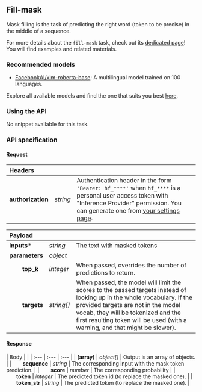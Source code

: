 <!---
This markdown file has been generated from a script. Please do not edit it directly.
For more details, check out:
- the `generate.ts` script: https://github.com/huggingface/hub-docs/blob/main/scripts/inference-providers/scripts/generate.ts
- the task template defining the sections in the page: https://github.com/huggingface/hub-docs/tree/main/scripts/inference-providers/templates/task/fill-mask.handlebars
- the input jsonschema specifications used to generate the input markdown table: https://github.com/huggingface/huggingface.js/blob/main/packages/tasks/src/tasks/fill-mask/spec/input.json
- the output jsonschema specifications used to generate the output markdown table: https://github.com/huggingface/huggingface.js/blob/main/packages/tasks/src/tasks/fill-mask/spec/output.json
- the snippets used to generate the example:
  - curl: https://github.com/huggingface/huggingface.js/blob/main/packages/tasks/src/snippets/curl.ts
  - python: https://github.com/huggingface/huggingface.js/blob/main/packages/tasks/src/snippets/python.ts
  - javascript: https://github.com/huggingface/huggingface.js/blob/main/packages/tasks/src/snippets/js.ts
- the "tasks" content for recommended models: https://huggingface.co/api/tasks
--->

## Fill-mask

Mask filling is the task of predicting the right word (token to be precise) in the middle of a sequence.

<Tip>

For more details about the `fill-mask` task, check out its [dedicated page](https://huggingface.co/tasks/fill-mask)! You will find examples and related materials.

</Tip>

### Recommended models

- [FacebookAI/xlm-roberta-base](https://huggingface.co/FacebookAI/xlm-roberta-base): A multilingual model trained on 100 languages.

Explore all available models and find the one that suits you best [here](https://huggingface.co/models?inference=warm&pipeline_tag=fill-mask&sort=trending).

### Using the API


No snippet available for this task.



### API specification

#### Request

| Headers |   |    |
| :--- | :--- | :--- |
| **authorization** | _string_ | Authentication header in the form `'Bearer: hf_****'` when `hf_****` is a personal user access token with "Inference Provider" permission. You can generate one from [your settings page](https://huggingface.co/settings/tokens/new?ownUserPermissions=inference.serverless.write&tokenType=fineGrained). |


| Payload |  |  |
| :--- | :--- | :--- |
| **inputs*** | _string_ | The text with masked tokens |
| **parameters** | _object_ |  |
| **&nbsp;&nbsp;&nbsp;&nbsp;&nbsp;&nbsp;&nbsp;&nbsp;top_k** | _integer_ | When passed, overrides the number of predictions to return. |
| **&nbsp;&nbsp;&nbsp;&nbsp;&nbsp;&nbsp;&nbsp;&nbsp;targets** | _string[]_ | When passed, the model will limit the scores to the passed targets instead of looking up in the whole vocabulary. If the provided targets are not in the model vocab, they will be tokenized and the first resulting token will be used (with a warning, and that might be slower). |


#### Response

| Body |  |
| :--- | :--- | :--- |
| **(array)** | _object[]_ | Output is an array of objects. |
| **&nbsp;&nbsp;&nbsp;&nbsp;&nbsp;&nbsp;&nbsp;&nbsp;sequence** | _string_ | The corresponding input with the mask token prediction. |
| **&nbsp;&nbsp;&nbsp;&nbsp;&nbsp;&nbsp;&nbsp;&nbsp;score** | _number_ | The corresponding probability |
| **&nbsp;&nbsp;&nbsp;&nbsp;&nbsp;&nbsp;&nbsp;&nbsp;token** | _integer_ | The predicted token id (to replace the masked one). |
| **&nbsp;&nbsp;&nbsp;&nbsp;&nbsp;&nbsp;&nbsp;&nbsp;token_str** | _string_ | The predicted token (to replace the masked one). |

